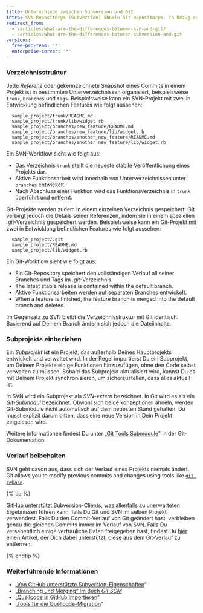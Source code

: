 ```yaml
---
title: Unterschiede zwischen Subversion und Git
intro: SVN-Repositorys (Subversion) ähneln Git-Repositorys. In Bezug auf die Architektur Deiner Projekte bestehen jedoch mehrere Unterschiede.
redirect_from:
  - /articles/what-are-the-differences-between-svn-and-git/
  - /articles/what-are-the-differences-between-subversion-and-git
versions:
  free-pro-team: '*'
  enterprise-server: '*'
---
```


### Verzeichnisstruktur

Jede *Referenz* oder gekennzeichnete Snapshot eines Commits in einem Projekt ist in bestimmten Unterverzeichnissen organisiert, beispielsweise `trunk`, `branches` und `tags`. Beispielsweise kann ein SVN-Projekt mit zwei in Entwicklung befindlichen Features wie folgt aussehen:

      sample_project/trunk/README.md
      sample_project/trunk/lib/widget.rb
      sample_project/branches/new_feature/README.md
      sample_project/branches/new_feature/lib/widget.rb
      sample_project/branches/another_new_feature/README.md
      sample_project/branches/another_new_feature/lib/widget.rb

Ein SVN-Workflow sieht wie folgt aus:

* Das Verzeichnis `trunk` stellt die neueste stabile Veröffentlichung eines Projekts dar.
* Aktive Funktionsarbeit wird innerhalb von Unterverzeichnissen unter `branches` entwickelt.
* Nach Abschluss einer Funktion wird das Funktionsverzeichnis in `trunk` überführt und entfernt.

Git-Projekte werden zudem in einem einzelnen Verzeichnis gespeichert. Git verbirgt jedoch die Details seiner Referenzen, indem sie in einem speziellen *.git*-Verzeichnis gespeichert werden. Beispielsweise kann ein Git-Projekt mit zwei in Entwicklung befindlichen Features wie folgt aussehen:

      sample_project/.git
      sample_project/README.md
      sample_project/lib/widget.rb

Ein Git-Workflow sieht wie folgt aus:

* Ein Git-Repository speichert den vollständigen Verlauf all seiner Branches und Tags im *.git*-Verzeichnis.
* The latest stable release is contained within the default branch.
* Aktive Funktionsarbeiten werden auf separaten Branches entwickelt.
* When a feature is finished, the feature branch is merged into the default branch and deleted.

Im Gegensatz zu SVN bleibt die Verzeichnisstruktur mit Git identisch. Basierend auf Deinem Branch ändern sich jedoch die Dateiinhalte.

### Subprojekte einbeziehen

Ein *Subprojekt* ist ein Projekt, das außerhalb Deines Hauptprojekts entwickelt und verwaltet wird. In der Regel importierst Du ein Subprojekt, um Deinem Projekte einige Funktionen hinzuzufügen, ohne den Code selbst verwalten zu müssen. Sobald das Subprojekt aktualisiert wird, kannst Du es mit Deinem Projekt synchronisieren, um sicherzustellen, dass alles aktuell ist.

In SVN wird ein Subprojekt als *SVN-extern* bezeichnet. In Git wird es als ein *Git-Submodul* bezeichnet. Obwohl sich beide konzeptionell ähneln, werden Git-Submodule nicht automatisch auf dem neuesten Stand gehalten. Du musst explizit darum bitten, dass eine neue Version in Dein Projekt eingelesen wird.

Weitere Informationen findest Du unter „[Git Tools Submodule](https://git-scm.com/book/en/Git-Tools-Submodules)" in der Git-Dokumentation.

### Verlauf beibehalten

SVN geht davon aus, dass sich der Verlauf eines Projekts niemals ändert. Git allows you to modify previous commits and changes using tools like [`git rebase`](/github/getting-started-with-github/about-git-rebase).

{% tip %}

[GitHub unterstützt Subversion-Clients](/articles/support-for-subversion-clients), was allenfalls zu unerwarteten Ergebnissen führen kann, falls Du Git und SVN im selben Projekt verwendest. Falls Du den Commit-Verlauf von Git geändert hast, verbleiben genau die gleichen Commits immer im Verlauf von SVN. Falls Du versehentlich einige vertrauliche Daten freigegeben hast, findest Du [hier](/articles/removing-sensitive-data-from-a-repository) einen Artikel, der Dich dabei unterstützt, diese aus dem Git-Verlauf zu entfernen.

{% endtip %}

### Weiterführende Informationen

- „[Von GitHub unterstützte Subversion-Eigenschaften](/articles/subversion-properties-supported-by-github)“
- [„Branching und Merging“ im Buch _Git SCM_](https://git-scm.com/book/en/Git-Branching-Basic-Branching-and-Merging)
- „[Quellcode in GitHub importieren](/articles/importing-source-code-to-github)“
- „[Tools für die Quellcode-Migration](/articles/source-code-migration-tools)“
